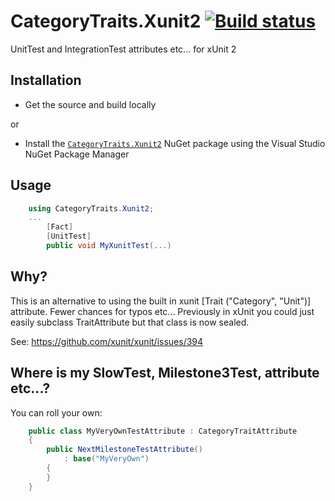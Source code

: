 # CategoryTraits.Xunit2 [![Build status](https://ci.appveyor.com/api/projects/status/npw7t6hr74g0mur5/branch/master?svg=true)](https://ci.appveyor.com/project/wespday/categorytraits-xunit2/branch/master)

UnitTest and IntegrationTest attributes etc... for xUnit 2

## Installation
* Get the source and build locally

or

* Install the [`CategoryTraits.Xunit2`](https://www.nuget.org/packages/CategoryTraits.Xunit2/) NuGet package using the Visual Studio NuGet Package Manager

## Usage
```csharp
    using CategoryTraits.Xunit2;
    ...
        [Fact]
        [UnitTest]
        public void MyXunitTest(...)
```        
## Why?
This is an alternative to using the built in xunit [Trait ("Category", "Unit")] attribute.
Fewer chances for typos etc...
Previously in xUnit you could just easily subclass TraitAttribute but that class is now sealed.

See: https://github.com/xunit/xunit/issues/394

## Where is my SlowTest, Milestone3Test, attribute etc...?
You can roll your own:
```csharp
    public class MyVeryOwnTestAttribute : CategoryTraitAttribute
    { 
        public NextMilestoneTestAttribute()
            : base("MyVeryOwn")
        {
        }
    }
 ```  

